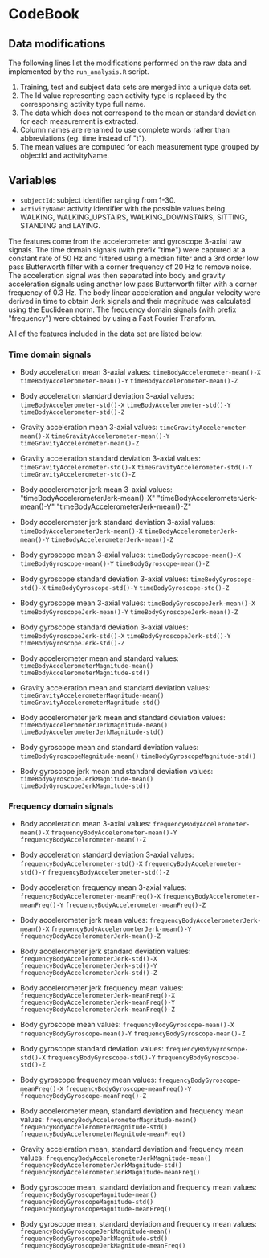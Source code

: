 # CodeBook

## Data modifications
The following lines list the modifications performed on the raw data and implemented by the `run_analysis.R` script.

1. Training, test and subject data sets are merged into a unique data set.
2. The Id value representing each activity type is replaced by the corresponsing activity type full name. 
3. The data which does not correspond to the mean or standard deviation for each measurement is extracted.
4. Column names are renamed to use complete words rather than abbreviations (eg. time instead of "t").
5. The mean values are computed for each measurement type grouped by objectId and activityName.

## Variables
* `subjectId`: subject identifier ranging from 1-30.
* `activityName`: activity identifier with the possible values being WALKING, WALKING_UPSTAIRS, WALKING_DOWNSTAIRS, SITTING, STANDING and LAYING.

The features come from the accelerometer and gyroscope 3-axial raw signals. 
The time domain signals (with prefix "time") were captured at a constant rate of 50 Hz and filtered using a median filter and a 3rd order low pass Butterworth filter with a corner frequency of 20 Hz to remove noise. The acceleration signal was then separated into body and gravity acceleration signals using another low pass Butterworth filter with a corner frequency of 0.3 Hz. The body linear acceleration and angular velocity were derived in time to obtain Jerk signals and their magnitude was calculated using the Euclidean norm.
The frequency domain signals (with prefix "frequency") were obtained by using a Fast Fourier Transform.

All of the features included in the data set are listed below:

### Time domain signals

* Body acceleration mean 3-axial values:
`timeBodyAccelerometer-mean()-X` 
`timeBodyAccelerometer-mean()-Y` 
`timeBodyAccelerometer-mean()-Z` 

* Body acceleration standard deviation 3-axial values:
`timeBodyAccelerometer-std()-X` 
`timeBodyAccelerometer-std()-Y` 
`timeBodyAccelerometer-std()-Z` 

* Gravity acceleration mean 3-axial values:
`timeGravityAccelerometer-mean()-X` 
`timeGravityAccelerometer-mean()-Y` 
`timeGravityAccelerometer-mean()-Z`

* Gravity acceleration standard deviation 3-axial values:
`timeGravityAccelerometer-std()-X` 
`timeGravityAccelerometer-std()-Y` 
`timeGravityAccelerometer-std()-Z` 

* Body accelerometer jerk mean 3-axial values:
"timeBodyAccelerometerJerk-mean()-X" 
"timeBodyAccelerometerJerk-mean()-Y" 
"timeBodyAccelerometerJerk-mean()-Z" 

* Body accelerometer jerk standard deviation 3-axial values:
`timeBodyAccelerometerJerk-mean()-X` 
`timeBodyAccelerometerJerk-mean()-Y` 
`timeBodyAccelerometerJerk-mean()-Z` 

* Body gyroscope mean 3-axial values:
`timeBodyGyroscope-mean()-X` 
`timeBodyGyroscope-mean()-Y` 
`timeBodyGyroscope-mean()-Z` 

* Body gyroscope standard deviation 3-axial values:
`timeBodyGyroscope-std()-X` 
`timeBodyGyroscope-std()-Y` 
`timeBodyGyroscope-std()-Z` 

* Body gyroscope mean 3-axial values:
`timeBodyGyroscopeJerk-mean()-X` 
`timeBodyGyroscopeJerk-mean()-Y` 
`timeBodyGyroscopeJerk-mean()-Z` 

* Body gyroscope standard deviation 3-axial values:
`timeBodyGyroscopeJerk-std()-X` 
`timeBodyGyroscopeJerk-std()-Y` 
`timeBodyGyroscopeJerk-std()-Z` 

* Body accelerometer mean and standard values:
`timeBodyAccelerometerMagnitude-mean()` 
`timeBodyAccelerometerMagnitude-std()`

* Gravity acceleration mean and standard deviation values:
`timeGravityAccelerometerMagnitude-mean()` 
`timeGravityAccelerometerMagnitude-std()`  

* Body accelerometer jerk mean and standard deviation values:
`timeBodyAccelerometerJerkMagnitude-mean()` 
`timeBodyAccelerometerJerkMagnitude-std()` 

* Body gyroscope mean and standard deviation values:
`timeBodyGyroscopeMagnitude-mean()` 
`timeBodyGyroscopeMagnitude-std()` 

* Body gyroscope jerk mean and standard deviation values:
`timeBodyGyroscopeJerkMagnitude-mean()` 
`timeBodyGyroscopeJerkMagnitude-std()` 

### Frequency domain signals

* Body acceleration mean 3-axial values:
`frequencyBodyAccelerometer-mean()-X` 
`frequencyBodyAccelerometer-mean()-Y` 
`frequencyBodyAccelerometer-mean()-Z` 

* Body acceleration standard deviation 3-axial values:
`frequencyBodyAccelerometer-std()-X` 
`frequencyBodyAccelerometer-std()-Y` 
`frequencyBodyAccelerometer-std()-Z` 

* Body acceleration frequency mean 3-axial values:
`frequencyBodyAccelerometer-meanFreq()-X` 
`frequencyBodyAccelerometer-meanFreq()-Y` 
`frequencyBodyAccelerometer-meanFreq()-Z` 

* Body accelerometer jerk mean values:
`frequencyBodyAccelerometerJerk-mean()-X` 
`frequencyBodyAccelerometerJerk-mean()-Y` 
`frequencyBodyAccelerometerJerk-mean()-Z` 

* Body accelerometer jerk standard deviation values:
`frequencyBodyAccelerometerJerk-std()-X` 
`frequencyBodyAccelerometerJerk-std()-Y` 
`frequencyBodyAccelerometerJerk-std()-Z` 

* Body accelerometer jerk frequency mean values:
`frequencyBodyAccelerometerJerk-meanFreq()-X` 
`frequencyBodyAccelerometerJerk-meanFreq()-Y` 
`frequencyBodyAccelerometerJerk-meanFreq()-Z` 

* Body gyroscope mean values:
`frequencyBodyGyroscope-mean()-X` 
`frequencyBodyGyroscope-mean()-Y` 
`frequencyBodyGyroscope-mean()-Z` 

* Body gyroscope standard deviation values:
`frequencyBodyGyroscope-std()-X` 
`frequencyBodyGyroscope-std()-Y` 
`frequencyBodyGyroscope-std()-Z` 

* Body gyroscope frequency mean values:
`frequencyBodyGyroscope-meanFreq()-X` 
`frequencyBodyGyroscope-meanFreq()-Y` 
`frequencyBodyGyroscope-meanFreq()-Z` 

* Body accelerometer mean, standard deviation and frequency mean values:
`frequencyBodyAccelerometerMagnitude-mean()` 
`frequencyBodyAccelerometerMagnitude-std()` 
`frequencyBodyAccelerometerMagnitude-meanFreq()` 

* Gravity acceleration mean, standard deviation and frequency mean values:
`frequencyBodyAccelerometerJerkMagnitude-mean()` 
`frequencyBodyAccelerometerJerkMagnitude-std()` 
`frequencyBodyAccelerometerJerkMagnitude-meanFreq()` 

* Body gyroscope mean, standard deviation and frequency mean values:
`frequencyBodyGyroscopeMagnitude-mean()` 
`frequencyBodyGyroscopeMagnitude-std()` 
`frequencyBodyGyroscopeMagnitude-meanFreq()`

* Body gyroscope mean, standard deviation and frequency mean values:
`frequencyBodyGyroscopeJerkMagnitude-mean()` 
`frequencyBodyGyroscopeJerkMagnitude-std()` 
`frequencyBodyGyroscopeJerkMagnitude-meanFreq()`
